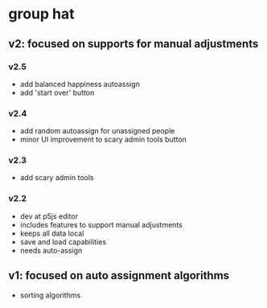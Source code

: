 # group hat

## v2: focused on supports for manual adjustments

### v2.5

- add balanced happiness autoassign
- add 'start over' button

### v2.4

- add random autoassign for unassigned people
- minor UI improvement to scary admin tools button

### v2.3

- add scary admin tools

### v2.2

- dev at p5js editor
- includes features to support manual adjustments
- keeps all data local
- save and load capabilities
- needs auto-assign

## v1: focused on auto assignment algorithms

- sorting algorithms
